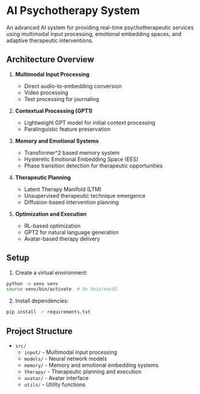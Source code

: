 # AI Psychotherapy System

An advanced AI system for providing real-time psychotherapeutic services using multimodal input processing, emotional embedding spaces, and adaptive therapeutic interventions.

## Architecture Overview

1. **Multimodal Input Processing**
   - Direct audio-to-embedding conversion
   - Video processing
   - Text processing for journaling

2. **Contextual Processing (GPT1)**
   - Lightweight GPT model for initial context processing
   - Paralinguistic feature preservation

3. **Memory and Emotional Systems**
   - Transformer^2 based memory system
   - Hysteretic Emotional Embedding Space (EES)
   - Phase transition detection for therapeutic opportunities

4. **Therapeutic Planning**
   - Latent Therapy Manifold (LTM)
   - Unsupervised therapeutic technique emergence
   - Diffusion-based intervention planning

5. **Optimization and Execution**
   - RL-based optimization
   - GPT2 for natural language generation
   - Avatar-based therapy delivery

## Setup

1. Create a virtual environment:
```bash
python -m venv venv
source venv/bin/activate  # On Unix/macOS
```

2. Install dependencies:
```bash
pip install -r requirements.txt
```

## Project Structure

- `src/`
  - `input/` - Multimodal input processing
  - `models/` - Neural network models
  - `memory/` - Memory and emotional embedding systems
  - `therapy/` - Therapeutic planning and execution
  - `avatar/` - Avatar interface
  - `utils/` - Utility functions
